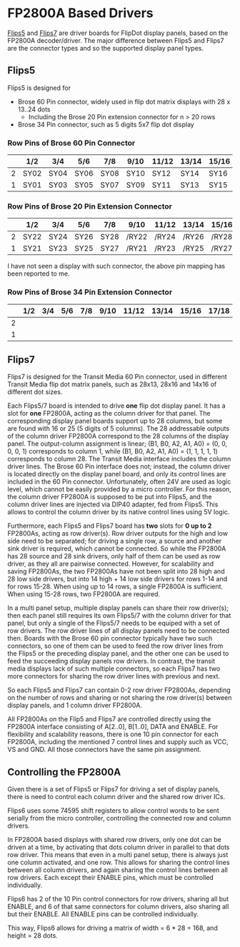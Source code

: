 # FP2800A Based Drivers

[Flips5](Flips5) and [Flips7](Flips7) are driver boards for FlipDot display panels,
based on the FP2800A decoder/driver.
The major difference between Flips5 and Flips7 are the connector types and so the supported display panel types.

## Flips5

Flips5 is designed for
* Brose 60 Pin connector, widely used in flip dot matrix displays with 28 x 13..24 dots
    * Including the Brose 20 Pin extension connector for n > 20 rows
* Brose 34 Pin connector, such as 5 digits 5x7 flip dot display

### Row Pins of Brose 60 Pin Connector

| |1/2 |3/4 |5/6 |7/8 |9/10|11/12|13/14|15/16|17/18|19/20|21/22|23/24|25/26|27/28|29/30|31/32|33/34|35/36|37/38|39/40|41/42|43/44|45/46|47/48|49/50|51/52|53/54|55/56|57/58|59/60|
|-|----|----|----|----|----|-----|-----|-----|-----|-----|-----|-----|-----|-----|-----|-----|-----|-----|-----|-----|-----|-----|-----|-----|-----|-----|-----|-----|-----|-----|
|2|SY02|SY04|SY06|SY08|SY10|SY12 |SY14 |SY16 |SY18 |SY20 |/RY2 |/RY4 |/RY6 |/RY8 |/RY10|/RY12|/RY14|/RY16|/RY18|/RY20|     |     |     |     |     |     |     |     |     |     |
|1|SY01|SY03|SY05|SY07|SY09|SY11 |SY13 |SY15 |SY17 |SY19 |/RY1 |/RY3 |/RY5 |/RY7 |/RY9 |/RY11|/RY13|/RY15|/RY17|/RY19|     |     |     |     |     |     |     |     |     |     |

### Row Pins of Brose 20 Pin Extension Connector

| |1/2 |3/4 |5/6 |7/8 |9/10 |11/12|13/14|15/16|17/18|19/20|
|-|----|----|----|----|-----|-----|-----|-----|-----|-----|
|2|SY22|SY24|SY26|SY28|/RY22|/RY24|/RY26|/RY28|     |     |
|1|SY21|SY23|SY25|SY27|/RY21|/RY23|/RY25|/RY27|     |     |

I have not seen a display with such connector, the above pin mapping has been reported to me.

### Row Pins of Brose 34 Pin Extension Connector

| |1/2 |3/4 |5/6 |7/8 |9/10|11/12|13/14|15/16|17/18|19/20|21/22|23/24|25/26|27/28|29/30|31/32|33/34|
|-|----|----|----|----|----|-----|-----|-----|-----|-----|-----|-----|-----|-----|-----|-----|-----|
|2|    |    |    |    |    |     |     |     |     |/RY1 |/RY2 |/RY3 |/RY4 |/RY5 |/RY6 |/RY7 |     |
|1|    |    |    |    |    |     |     |     |     |SY1  |SY2  |SY3  |SY4  |SY5  |SY6  |SY7  |     |

## Flips7

Flips7 is designed for the Transit Media 60 Pin connector, used in different Transit Media flip dot matrix panels,
such as 28x13, 28x16 and 14x16 of different dot sizes.

Each Flips5/7 board is intended to drive **one** flip dot display panel.
It has a slot for **one** FP2800A, acting as the column driver for that panel.
The corresponding display panel boards support up to 28 columns,
but some are found with 16 or 25 (5 digits of 5 columns).
The 28 addressable outputs of the column driver FP2800A correspond to the 28 columns of the display panel.
The output-column assignment is linear;
(B1, B0, A2, A1, A0) = (0, 0, 0, 0, 1) corresponds to column 1,
while (B1, B0, A2, A1, A0) = (1, 1, 1, 1, 1) corresponds to column 28.
The Transit Media interface includes the column driver lines.
The Brose 60 Pin interface does not; instead, the column driver is located directly on the display panel board,
and only its control lines are included in the 60 Pin connector.
Unfortunately, often 24V are used as logic level, which cannot be easily provided by a micro controller.
For this reason, the column driver FP2800A is supposed to be put into Flips5, and the column driver lines
are injected via DIP40 adapter, fed from Flips5.
This allows to control the column driver by its native control lines using 5V logic.

Furthermore, each Flips5 and Flips7 board has **two** slots for **0 up to 2** FP2800As, acting as row driver(s).
Row driver outputs for the high and low side need to be separated;
for driving a single row, a source and another sink driver is required, which cannot be connected.
So while the FP2800A has 28 source and 28 sink drivers, only half of them can be used as row driver,
as they all are pairwise connected.
However, for scalability and saving FP2800As, the two FP2800As have not been split into 28 high and 28 low side drivers,
but into 14 high + 14 low side drivers for rows 1-14 and for rows 15-28.
When using up to 14 rows, a single FP2800A is sufficient.
When using 15-28 rows, two FP2800A are required.

In a multi panel setup, multiple display panels can share their row driver(s);
then each panel still requires its own Flips5/7 with the column driver for that panel,
but only a single of the Flips5/7 needs to be equiped with a set of row drivers.
The row driver lines of all display panels need to be connected then.
Boards with the Brose 60 pin connector typically have two such connectors,
so one of them can be used to feed the row driver lines from the Flips5 or the preceding display panel,
and the other one can be used to feed the succeeding display panels row drivers.
In contrast, the transit media displays lack of such multiple connectors, so each Flips7 has two
more connectors for sharing the row driver lines with previous and next.

So each Flips5 and Flips7 can contain 0-2 row driver FP2800As, depending on the number of rows and sharing or not sharing
the row driver(s) between display panels, and 1 column driver FP2800A.

All FP2800As on the Flip5 and Flips7 are controlled directly using the FP2800A interface consisting of
A[2..0], B[1..0], DATA and ENABLE.
For flexibility and scalability reasons, there is one 10 pin connector for each FP2800A, including the mentioned
7 control lines and supply such as VCC, VS and GND.
All those connectors have the same pin assignment.

## Controlling the FP2800A

Given there is a set of Flips5 or Flips7 for driving a set of display panels,
there is need to control each column driver and the shared row driver ICs.

Flips6 uses some 74595 shift registers to allow control words to be sent serially from the micro controller,
controlling the connected row and column drivers.

In FP2800A based displays with shared row drivers, only one dot can be driven at a time,
by activating that dots column driver in parallel to that dots row driver.
This means that even in a multi panel setup, there is always just one column activated, and one row.
This allows for sharing the control lines between all column drivers, and again sharing the control
lines between all row drivers.
Each except their ENABLE pins, which must be controlled individually.

Flips6 has 2 of the 10 Pin control connectors for row drivers, sharing all but ENABLE,
and 6 of that same connectors for column drivers, also sharing all but their ENABLE.
All ENABLE pins can be controlled individually.

This way, Flips6 allows for driving a matrix of width = 6 * 28 = 168, and height = 28 dots.

